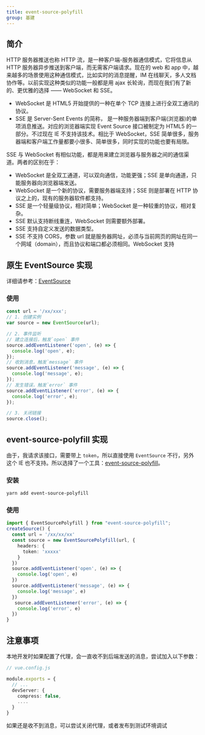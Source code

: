 ```yaml
---
title: event-source-polyfill
group: 基建
---
```


## 简介

HTTP 服务器推送也称 HTTP 流，是一种客户端-服务器通信模式，它将信息从 HTTP 服务器异步推送到客户端，而无需客户端请求。现在的 web 和 app 中，越来越多的场景使用这种通信模式，比如实时的消息提醒，IM 在线聊天，多人文档协作等。以前实现这种类似的功能一般都是用 ajax 长轮询，而现在我们有了新的、更优雅的选择 —— WebSocket 和 SSE。

- WebSocket 是 HTML5 开始提供的一种在单个 TCP 连接上进行全双工通讯的协议。
- SSE 是 Server-Sent Events 的简称， 是一种服务器端到客户端(浏览器)的单项消息推送。对应的浏览器端实现 Event Source 接口被制定为 HTML5 的一部分。不过现在 IE 不支持该技术。相比于 WebSocket，SSE 简单很多，服务器端和客户端工作量都要小很多、简单很多，同时实现的功能也要有局限。

SSE 与 WebSocket 有相似功能，都是用来建立浏览器与服务器之间的通信渠道。两者的区别在于：

- WebSocket 是全双工通道，可以双向通信，功能更强；SSE 是单向通道，只能服务器向浏览器端发送。
- WebSocket 是一个新的协议，需要服务器端支持；SSE 则是部署在 HTTP 协议之上的，现有的服务器软件都支持。
- SSE 是一个轻量级协议，相对简单；WebSocket 是一种较重的协议，相对复杂。
- SSE 默认支持断线重连，WebSocket 则需要额外部署。
- SSE 支持自定义发送的数据类型。
- SSE 不支持 CORS，参数 url 就是服务器网址，必须与当前网页的网址在同一个网域（domain），而且协议和端口都必须相同。WebSocket 支持

## 原生 EventSource 实现

详细请参考：[EventSource](https://developer.mozilla.org/zh-CN/docs/Web/API/EventSource/EventSource)

### 使用

```ts
const url = '/xx/xxx';
// 1. 创建实例
var source = new EventSource(url);

// 2. 事件监听
// 建立连接后，触发`open` 事件
source.addEventListener('open', (e) => {
  console.log('open', e);
});
// 收到消息，触发`message` 事件
source.addEventListener('message', (e) => {
  console.log('message', e);
});
// 发生错误，触发`error` 事件
source.addEventListener('error', (e) => {
  console.log('error', e);
});

// 3. 关闭链接
source.close();
```

## event-source-polyfill 实现

由于，我请求该接口，需要带上 `token`，所以直接使用 `EventSource` 不行，另外这个 IE 也不支持。所以选择了一个工具：[event-source-polyfill](https://github.com/Yaffle/EventSource)。

### 安装

```bash
yarn add event-source-polyfill
```

### 使用

```ts
import { EventSourcePolyfill } from "event-source-polyfill";
createSource() {
  const url = '/xx/xx/xx'
  const source = new EventSourcePolyfill(url, {
    headers: {
      token: 'xxxxx'
    }
  })
  source.addEventListener('open', (e) => {
    console.log('open', e)
  })
  source.addEventListener('message', (e) => {
    console.log('message', e)
  })
   source.addEventListener('error', (e) => {
    console.log('error', e)
  })
}
```

## 注意事项

本地开发时如果配置了代理，会一直收不到后端发送的消息，尝试加入以下参数：

```ts
// vue.config.js

module.exports = {
  // ...
  devServer: {
    compress: false,
    ....
  }
}
```

如果还是收不到消息，可以尝试关闭代理，或者发布到测试环境调试
